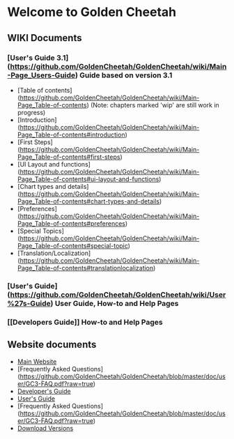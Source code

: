 # Welcome to Golden Cheetah

## WIKI Documents

### [User's Guide 3.1] (https://github.com/GoldenCheetah/GoldenCheetah/wiki/Main-Page_Users-Guide) Guide based on version 3.1
  * [Table of contents] (https://github.com/GoldenCheetah/GoldenCheetah/wiki/Main-Page_Table-of-contents) (Note: chapters marked 'wip' are still work in progress)
  * [Introduction] (https://github.com/GoldenCheetah/GoldenCheetah/wiki/Main-Page_Table-of-contents#introduction)
  * [First Steps] (https://github.com/GoldenCheetah/GoldenCheetah/wiki/Main-Page_Table-of-contents#first-steps)
  * [UI Layout and functions] (https://github.com/GoldenCheetah/GoldenCheetah/wiki/Main-Page_Table-of-contents#ui-layout-and-functions)
  * [Chart types and details] (https://github.com/GoldenCheetah/GoldenCheetah/wiki/Main-Page_Table-of-contents#chart-types-and-details)
  * [Preferences] (https://github.com/GoldenCheetah/GoldenCheetah/wiki/Main-Page_Table-of-contents#preferences)
  * [Special Topics] (https://github.com/GoldenCheetah/GoldenCheetah/wiki/Main-Page_Table-of-contents#special-topic)
  * [Translation/Localization] (https://github.com/GoldenCheetah/GoldenCheetah/wiki/Main-Page_Table-of-contents#translationlocalization)

### [User's Guide] (https://github.com/GoldenCheetah/GoldenCheetah/wiki/User%27s-Guide) User Guide, How-to and Help Pages
### [[Developers Guide]] How-to and Help Pages

## Website documents
* [Main Website](http://www.goldencheetah.org/)
* [Frequently Asked Questions] (https://github.com/GoldenCheetah/GoldenCheetah/blob/master/doc/user/GC3-FAQ.pdf?raw=true)
* [Developer's Guide](http://www.goldencheetah.org/developers-guide.html)
* [User's Guide](http://www.goldencheetah.org/users-guide.html)
* [Frequently Asked Questions] (https://github.com/GoldenCheetah/GoldenCheetah/blob/master/doc/user/GC3-FAQ.pdf?raw=true)
* [Download Versions](http://www.goldencheetah.org/download.html)
